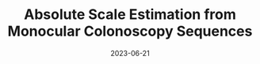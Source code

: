 ---
title: "Absolute Scale Estimation from Monocular Colonoscopy Sequences"
collection: teaching
type: "Bachelor's thesis"
venue: "BSc Computer Science"
date: 2023-06-21
location: "Universidad de Zaragoza"
grade: "Matrícula de honor"
authors:
    - Raúl Iranzo Cubel
    - vmbatlle
    - josemari
---